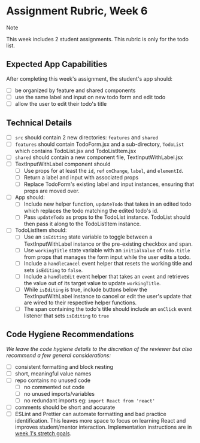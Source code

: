 # Assignment Rubric, Week 6

>[!note]
>This week includes 2 student assignments. This rubric is only for the todo list.

## Expected App Capabilities

After completing this week's assignment, the student's app should:

- [ ] be organized by feature and shared components
- [ ] use the same label and input on new todo form and edit todo
- [ ] allow the user to edit their todo's title

## Technical Details

- [ ] `src` should contain 2 new directories: `features` and `shared`
- [ ] `features` should contain TodoForm.jsx and a sub-directory, `TodoList` which contains TodoList.jsx and TodoListItem.jsx
- [ ] `shared` should contain a new component file, TextInputWithLabel.jsx
- [ ] TextInputWithLabel component should
  - [ ] Use props for at least the `id`, `ref` `onChange`, `label`, and `elementId`.
  - [ ] Return a label and input with associated props
  - [ ] Replace TodoForm's existing label and input instances, ensuring that props are moved over.
- [ ] App should:
  - [ ] Include new helper function, `updateTodo` that takes in an edited todo which replaces the todo matching the edited todo's id.
  - [ ] Pass `updateTodo` as props to the TodoList instance. TodoList should then pass it along to the TodoListItem instance.
- [ ] TodoListItem should:
  - [ ] Use an `isEditing` state variable to toggle between a TextInputWithLabel instance or the pre-existing checkbox and span.
  - [ ] Use `workingTitle` state variable with an `initialValue` of `todo.title` from props that manages the form input while the user edits a todo.
  - [ ] Include a `handleCancel` event helper that resets the working title and sets `isEditing` to `false`.
  - [ ] Include a `handleEdit` event helper that takes an `event` and retrieves the value out of its target value to update `workingTitle`.
  - [ ] While `isEditing` is true, include buttons below the TextInputWIthLabel instance to cancel or edit the user's update that are wired to their respective helper functions.
  - [ ] The span containing the todo's title should include an `onClick` event listener that sets `isEditing` to `true`

## Code Hygiene Recommendations

*We leave the code hygiene details to the discretion of the reviewer but also recommend a few general considerations:*

- [ ] consistent formatting and block nesting
- [ ] short, meaningful value names
- [ ] repo contains no unused code
  - [ ] no commented out code
  - [ ] no unused imports/variables
  - [ ] no redundant imports eg: `import React from 'react'`
- [ ] comments should be short and accurate
- [ ] ESLint and Prettier can automate formatting and bad practice identification. This leaves more space to focus on learning React and improves student/mentor interaction. Implementation instructions are in [week 1's stretch goals](https://github.com/Code-the-Dream-School/react-curriculum-v3/blob/main/learns-app-content/assignments/week-01.md#stretch-goals-instructions-optional).
